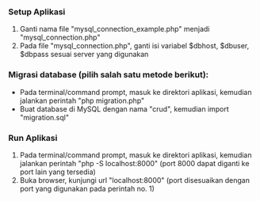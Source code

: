 ### Setup Aplikasi
1. Ganti nama file "mysql_connection_example.php" menjadi "mysql_connection.php"
2. Pada file "mysql_connection.php", ganti isi variabel $dbhost, $dbuser, $dbpass sesuai server yang digunakan

### Migrasi database (pilih salah satu metode berikut):
- Pada terminal/command prompt, masuk ke direktori aplikasi, kemudian jalankan perintah "php migration.php"
- Buat database di MySQL dengan nama "crud", kemudian import "migration.sql"

### Run Aplikasi
1. Pada terminal/command prompt, masuk ke direktori aplikasi, kemudian jalankan perintah "php -S localhost:8000" (port 8000 dapat diganti ke port lain yang tersedia)
2. Buka browser, kunjungi url "localhost:8000" (port disesuaikan dengan port yang digunakan pada perintah no. 1)
